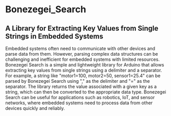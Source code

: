 # Bonezegei_Search
## A Library for Extracting Key Values from Single Strings in Embedded Systems

Embedded systems often need to communicate with other devices and parse data from them. However, parsing complex data structures can be challenging and inefficient for embedded systems with limited resources. Bonezegei Search is a simple and lightweight library for Arduino that allows extracting key values from single strings using a delimiter and a separator. For example, a string like "motor1=100, motor2=50, sensor1=25.4" can be parsed by Bonezegei Search using "," as the delimiter and "=" as the separator. The library returns the value associated with a given key as a string, which can then be converted to the appropriate data type. Bonezegei Search can be useful for applications such as robotics, IoT, and sensor networks, where embedded systems need to process data from other devices quickly and reliably.


